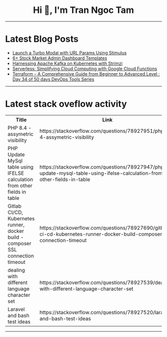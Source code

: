 <h1 align="center">Hi 👋, I'm Tran Ngoc Tam</h1>

---

# Latest Blog Posts 
<!-- BLOG-POST-LIST:START -->
- [Launch a Turbo Modal with URL Params Using Stimulus](https://dev.to/railsdesigner/launch-a-turbo-modal-with-url-params-using-stimulus-143l)
- [6+ Stock Market Admin Dashboard Templates](https://dev.to/hitesh_developer/6-stock-market-admin-dashboard-templates-17e9)
- [Harnessing Apache Kafka on Kubernetes with Strimzi](https://dev.to/vinod827/harnessing-apache-kafka-on-kubernetes-with-strimzi-5fjg)
- [Serverless: Simplifying Cloud Computing with Google Cloud Functions](https://dev.to/marciofweb/serverless-simplifying-cloud-computing-with-google-cloud-functions-23e4)
- [Terraform – A Comprehensive Guide from Beginner to Advanced Level : Day 34 of 50 days DevOps Tools Series](https://dev.to/shivam_agnihotri/terraform-a-comprehensive-guide-from-beginner-to-advanced-level-day-34-of-50-days-devops-tools-series-2j39)
<!-- BLOG-POST-LIST:END -->

---

# Latest stack oveflow activity
<table>
  <tr><th>Title</th><th>Link</th></tr>
  <!-- STACKOVERFLOW:START --><tr><td>PHP 8.4 - assymetric visibility</td><td>https://stackoverflow.com/questions/78927951/php-8-4-assymetric-visibility</td></tr><tr><td>PHP Update MySql table using IFELSE calculation from other fields in table</td><td>https://stackoverflow.com/questions/78927947/php-update-mysql-table-using-ifelse-calculation-from-other-fields-in-table</td></tr><tr><td>Gitlab CI/CD, Kubernetes runner, docker build - composer SSL connection timeout</td><td>https://stackoverflow.com/questions/78927690/gitlab-ci-cd-kubernetes-runner-docker-build-composer-ssl-connection-timeout</td></tr><tr><td>dealing with different language character set</td><td>https://stackoverflow.com/questions/78927539/dealing-with-different-language-character-set</td></tr><tr><td>Laravel and bash test ideas</td><td>https://stackoverflow.com/questions/78927520/laravel-and-bash-test-ideas</td></tr><!-- STACKOVERFLOW:END -->
</table>

---


